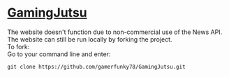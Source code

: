 <h1><u>GamingJutsu</u></h1>
The website doesn't function due to non-commercial use of the News API. The website can still be run locally by forking the project. <br>
To fork:<br>
Go to your command line and enter: 
<pre><code>git clone https://github.com/gamerfunky78/GamingJutsu.git</code></pre>
